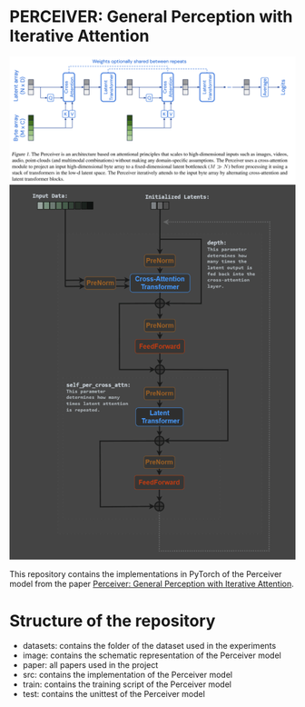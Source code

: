 # PERCEIVER: General Perception with Iterative Attention

![Perceiver](image/architecture.png)
![Animation](image/full_architecture.gif)

This repository contains the implementations in PyTorch of the Perceiver model from the paper [Perceiver: General Perception with Iterative Attention](https://arxiv.org/abs/2103.03206).

# Structure of the repository
- datasets: contains the folder of the dataset used in the experiments
- image: contains the schematic representation of the Perceiver model
- paper: all papers used in the project
- src: contains the implementation of the Perceiver model
- train: contains the training script of the Perceiver model
- test: contains the unittest of the Perceiver model

